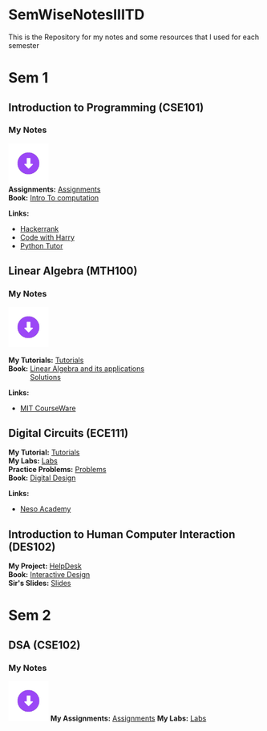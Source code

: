 # SemWiseNotesIIITD

This is the Repository for my notes and some resources that I used for each semester

# Sem 1

## Introduction to Programming (CSE101)

### My Notes
[<img src="img/Download.gif" width=80 alt="Download">](Sem1/IP/IP_Notes.pdf)\
**Assignments:** [Assignments](Sem1/IP/Assignment/)\
**Book:** [Intro To computation](sem1/IP/Introduction%20to%20Computation%20and%20Programming%20Using%20Python.pdf)

**Links:**
* [Hackerrank](https://www.hackerrank.com/domains/python)
* [Code with Harry](https://www.youtube.com/playlist?list=PLu0W_9lII9agICnT8t4iYVSZ3eykIAOME)
* [Python Tutor](https://pythontutor.com)

## Linear Algebra (MTH100)
### My Notes
[<img src="img/Download.gif" width=80 alt="Download">](https://drive.google.com/file/d/18OQldogOw1L61-ZgVbsp2tLR8Ef1OjZk/view?usp=sharing)

**My Tutorials:** [Tutorials](Sem1/LA/Tuts/)\
**Book:** [Linear Algebra and its applications](Sem1/LA/LinearAlgebra.pdf)\
&nbsp;&nbsp;&nbsp;&nbsp;&nbsp;&nbsp;&nbsp;&nbsp;&nbsp;&nbsp;&nbsp;[Solutions](Sem1/LA/LinearAlgebraSol.pdf)

**Links:**
* [MIT CourseWare](https://www.youtube.com/watch?v=ZK3O402wf1c&list=PL49CF3715CB9EF31D&index=5)

## Digital Circuits (ECE111)
**My Tutorial:** [Tutorials](Sem1/DC/Tuts/)\
**My Labs:** [Labs](Sem1/DC/Labs/)\
**Practice Problems:** [Problems](Sem1/DC/Practice/)\
**Book:** [Digital Design](Sem1/DC/DigitalDesign.pdf)

**Links:**
* [Neso Academy](https://youtube.com/playlist?list=PLBlnK6fEyqRjMH3mWf6kwqiTbT798eAOm)

## Introduction to Human Computer Interaction (DES102)
**My Project:** [HelpDesk](https://github.com/arorashivoy/HelpDesk)\
**Book:** [Interactive Design](Sem1/IHCI/Interactive%20Design.pdf)\
**Sir's Slides:** [Slides](Sem1/IHCI/Slides.pdf)

# Sem 2

## DSA (CSE102)
### My Notes
[<img src="img/Download.gif" width=80 alt="Download">](Sem2/DSA/Lectures.pdf)
**My Assignments:** [Assignments](Sem2/DSA/CSE102(DSA)/Assignment/)
**My Labs:** [Labs](Sem2/DSA/CSE102(DSA)/Labs/)


